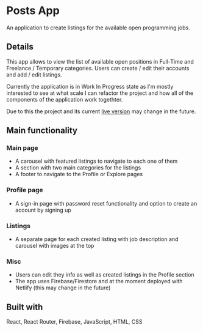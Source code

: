 # Posts App

An application to create listings for the available open programming jobs.

## Details

This app allows to view the list of available open positions in Full-Time and Freelance / Temporary categories. Users can create / edit their accounts and add / edit listings.

Currently the application is in Work In Progress state as I'm mostly interested to see at what scale I can refactor the project and how all of the components of the application work togethter.

Due to this the project and its current [live version](https://rad-sundae-cd883a.netlify.app/) may change in the future.

## Main functionality

### Main page

- A carousel with featured listings to navigate to each one of them
- A section with two main categories for the listings
- A footer to navigate to the Profile or Explore pages

### Profile page

- A sign-in page with password reset functionality and option to create an account by signing up

### Listings

- A separate page for each created listing with job description and carousel with images at the top

### Misc

- Users can edit they info as well as created listings in the Profile section
- The app uses Firebase/Firestore and at the moment deployed with Netlify (this may change in the future)

## Built with

React, React Router, Firebase, JavaScript, HTML, CSS
